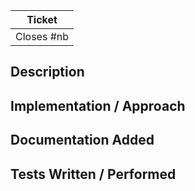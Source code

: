 | Ticket     |
| ---------- | 
| Closes #nb |

## Description


## Implementation / Approach


## Documentation Added


## Tests Written / Performed

